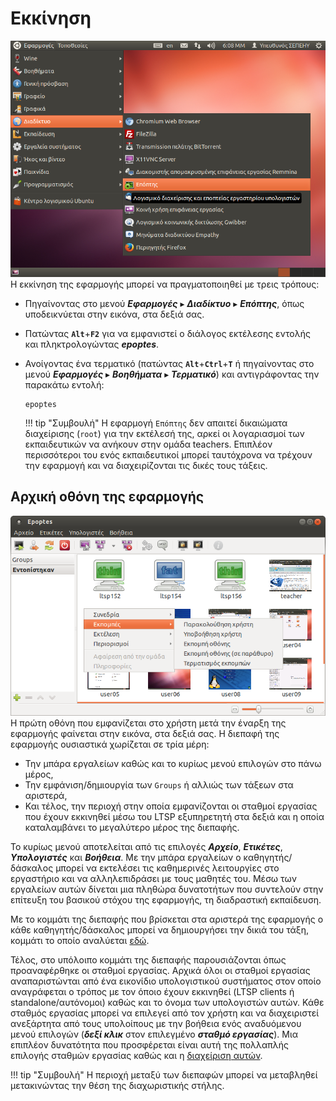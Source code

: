 # Εκκίνηση

[![](0.5.7_epoptes_start_menu.png)](0.5.7_epoptes_start_menu.png)
Η εκκίνηση της εφαρμογής μπορεί να πραγματοποιηθεί με τρεις τρόπους:

  - Πηγαίνοντας στο μενού
    ***Εφαρμογές*** ▸ ***Διαδίκτυο*** ▸ ***Επόπτης***,
    όπως υποδεικνύεται στην εικόνα, στα δεξιά σας.
  - Πατώντας **`Alt`**+**`F2`** για να εμφανιστεί ο διάλογος εκτέλεσης εντολής και
    πληκτρολογώντας ***epoptes***.
  - Ανοίγοντας ένα τερματικό (πατώντας **`Alt`**+**`Ctrl`**+**`T`** ή πηγαίνοντας στο μενού
    ***Εφαρμογές*** ▸ ***Βοηθήματα*** ▸ ***Τερματικό***) και
    αντιγράφοντας την παρακάτω εντολή:

    ```shell
    epoptes
    ```

    !!! tip "Συμβουλή"
        Η εφαρμογή `Επόπτης` δεν απαιτεί δικαιώματα διαχείρισης (`root`) για την εκτέλεσή της, αρκεί οι λογαριασμοί των εκπαιδευτικών να ανήκουν στην ομάδα teachers. Επιπλέον περισσότεροι του ενός εκπαιδευτικοί μπορεί ταυτόχρονα να τρέχουν την εφαρμογή και να διαχειρίζονται τις δικές τους τάξεις.

## Αρχική οθόνη της εφαρμογής

[![](0.5.7_epoptes_startup.png)](0.5.7_epoptes_startup.png)
Η πρώτη οθόνη που εμφανίζεται στο χρήστη μετά την έναρξη της εφαρμογής φαίνεται στην
εικόνα, στα δεξιά σας. Η διεπαφή της εφαρμογής ουσιαστικά χωρίζεται
σε τρία μέρη:

  - Την μπάρα εργαλείων καθώς και το κυρίως μενού επιλογών στο πάνω
    μέρος,
  - Την εμφάνιση/δημιουργία των `Groups` ή αλλιώς των τάξεων στα αριστερά,
  - Και τέλος, την περιοχή στην οποία εμφανίζονται οι σταθμοί εργασίας
    που έχουν εκκινηθεί μέσω του LTSP εξυπηρετητή στα δεξιά και η
    οποία καταλαμβάνει το μεγαλύτερο μέρος της διεπαφής.

Το κυρίως μενού αποτελείται από τις επιλογές ***Αρχείο***, ***Ετικέτες***,
***Υπολογιστές*** και ***Βοήθεια***. Με την μπάρα
εργαλείων ο καθηγητής/δάσκαλος μπορεί να εκτελέσει τις καθημερινές
λειτουργίες στο εργαστήριο και να αλληλεπιδράσει με τους μαθητές του.
Μέσω των εργαλείων αυτών δίνεται μια πληθώρα δυνατοτήτων που συντελούν
στην επίτευξη του βασικού στόχου της εφαρμογής, τη διαδραστική
εκπαίδευση.

Με το κομμάτι της διεπαφής που βρίσκεται στα αριστερά της εφαρμογής ο
κάθε καθηγητής/δάσκαλος μπορεί να δημιουργήσει την δικιά του τάξη,
κομμάτι το οποίο αναλύεται [εδώ](Δημιουργία_τάξης.md).

Τέλος, στο υπόλοιπο κομμάτι της διεπαφής παρουσιάζονται όπως
προαναφέρθηκε οι σταθμοί εργασίας. Αρχικά όλοι οι σταθμοί
εργασίας αναπαριστώνται από ένα εικονίδιο υπολογιστικού συστήματος
στον οποίο αναγράφεται ο τρόπος με τον όποιο έχουν εκκινηθεί
(LTSP clients ή standalone/αυτόνομοι) καθώς και το
όνομα των υπολογιστών αυτών. Κάθε σταθμός εργασίας μπορεί να
επιλεγεί από τον χρήστη και να διαχειριστεί ανεξάρτητα από τους
υπολοίπους με την βοήθεια ενός αναδυόμενου μενού επιλογών (***δεξί κλικ***
στον επιλεγμένο ***σταθμό εργασίας***). Μια επιπλέον δυνατότητα που
προσφέρεται είναι αυτή της πολλαπλής επιλογής σταθμών εργασίας
καθώς και η [διαχείριση αυτών](Διαχείριση_υπολογιστών.md).

!!! tip "Συμβουλή"
    Η περιοχή μεταξύ των διεπαφών μπορεί να μεταβληθεί μετακινώντας την θέση της διαχωριστικής στήλης.
